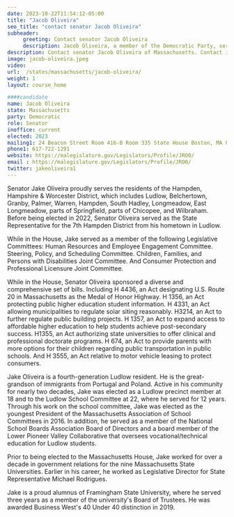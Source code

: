 ```yaml
---
date: 2023-10-22T11:54:12-05:00
title: "Jacob Oliveira"
seo_title: "contact senator Jacob Oliveira"
subheader:
     greeting: Contact senator Jacob Oliveira
     description: Jacob Oliveira, a member of the Democratic Party, serves in the Massachusetts State Senate, representing the Hampden, Hampshire, and Worcester District. He began his term on January 4, 2023, and is scheduled to continue in office until January 1, 2025.
description: Contact senator Jacob Oliveira of Massachusetts. Contact information for Jacob Oliveira includes email address, phone number, and mailing address.
image: jacob-oliveira.jpeg
video:
url:  /states/massachusetts/jacob-oliveira/
weight: 1
layout: course_home

####candidate
name: Jacob Oliveira
state: Massachusetts
party: Democratic
role: Senator
inoffice: current
elected: 2023
mailing1: 24 Beacon Street Room 416-B Room 335 State House Boston, MA 02133
phone1: 617-722-1291
website: https://malegislature.gov/Legislators/Profile/JRO0/
email : https://malegislature.gov/Legislators/Profile/JRO0/
twitter: jakeoliveira1
---
```


Senator Jake Oliveira proudly serves the residents of the Hampden, Hampshire & Worcester District, which includes Ludlow, Belchertown, Granby, Palmer, Warren, Hampden, South Hadley, Longmeadow, East Longmeadow, parts of Springfield, parts of Chicopee, and Wilbraham. Before being elected in 2022, Senator Oliveira served as the State Representative for the 7th Hampden District from his hometown in Ludlow.

While in the House, Jake served as a member of the following Legislative Committees: Human Resources and Employee Engagement Committee. Steering, Policy, and Scheduling Committee. Children, Families, and Persons with Disabilities Joint Committee. And Consumer Protection and Professional Licensure Joint Committee.

While in the House, Senator Oliveira sponsored a diverse and comprehensive set of bills. Including H 4436, an Act designating U.S. Route 20 in Massachusetts as the Medal of Honor Highway. H 1356, an Act protecting public higher education student information. H 4331, an Act allowing municipalities to regulate solar siting reasonably. H3214, an Act to further regulate public building projects. H 1357, an Act to expand access to affordable higher education to help students achieve post-secondary success. H1355, an Act authorizing state universities to offer clinical and professional doctorate programs. H 674, an Act to provide parents with more options for their children regarding public transportation in public schools. And H 3555, an Act relative to motor vehicle leasing to protect consumers.

Jake Oliveira is a fourth-generation Ludlow resident. He is the great-grandson of immigrants from Portugal and Poland. Active in his community for nearly two decades, Jake was elected as a Ludlow precinct member at 18 and to the Ludlow School Committee at 22, where he served for 12 years. Through his work on the school committee, Jake was elected as the youngest President of the Massachusetts Association of School Committees in 2016. In addition, he served as a member of the National School Boards Association Board of Directors and a board member of the Lower Pioneer Valley Collaborative that oversees vocational/technical education for Ludlow students.

Prior to being elected to the Massachusetts House, Jake worked for over a decade in government relations for the nine Massachusetts State Universities. Earlier in his career, he worked as Legislative Director for State Representative Michael Rodrigues.

Jake is a proud alumnus of Framingham State University, where he served three years as a member of the university's Board of Trustees. He was awarded Business West's 40 Under 40 distinction in 2019.
